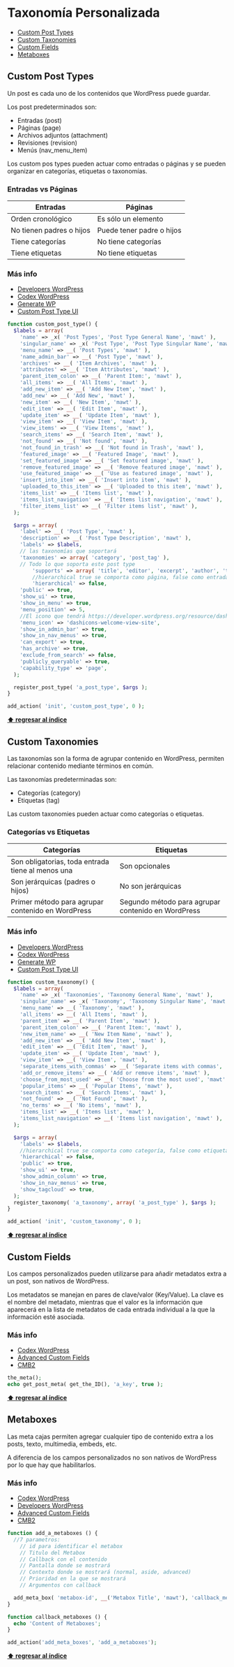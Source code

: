 # Taxonomía Personalizada

* [Custom Post Types](#custom-post-types)
* [Custom Taxonomies](#custom-taxonomies)
* [Custom Fields](#custom-fields)
* [Metaboxes](#metaboxes)

## Custom Post Types

Un post es cada uno de los contenidos que WordPress puede guardar.

Los post predeterminados son:

* Entradas (post)
* Páginas (page)
* Archivos adjuntos (attachment)
* Revisiones (revision)
* Menús (nav_menu_item)

Los custom pos types pueden actuar como entradas o páginas y se pueden organizar en categorías, etiquetas o taxonomías.

###  Entradas vs Páginas

Entradas | Páginas
-- | --
Orden cronológico | Es sólo un elemento
No tienen padres o hijos | Puede tener padre o hijos
Tiene categorías | No tiene categorías
Tiene etiquetas | No tiene etiquetas

### Más info

* [Developers WordPress](https://developer.wordpress.org/themes/basics/post-types/)
* [Codex WordPress](https://codex.wordpress.org/Post_Types)
* [Generate WP](https://generatewp.com/post-type/)
* [Custom Post Type UI](https://es.wordpress.org/plugins/custom-post-type-ui/)

```php
function custom_post_type() {
  $labels = array(
    'name' => _x( 'Post Types', 'Post Type General Name', 'mawt' ),
    'singular_name' => _x( 'Post Type', 'Post Type Singular Name', 'mawt' ),
    'menu_name' => __( 'Post Types', 'mawt' ),
    'name_admin_bar' => __( 'Post Type', 'mawt' ),
    'archives' => __( 'Item Archives', 'mawt' ),
    'attributes' => __( 'Item Attributes', 'mawt' ),
    'parent_item_colon' => __( 'Parent Item:', 'mawt' ),
    'all_items' => __( 'All Items', 'mawt' ),
    'add_new_item' => __( 'Add New Item', 'mawt' ),
    'add_new' => __( 'Add New', 'mawt' ),
    'new_item' => __( 'New Item', 'mawt' ),
    'edit_item' => __( 'Edit Item', 'mawt' ),
    'update_item' => __( 'Update Item', 'mawt' ),
    'view_item' => __( 'View Item', 'mawt' ),
    'view_items' => __( 'View Items', 'mawt' ),
    'search_items' => __( 'Search Item', 'mawt' ),
    'not_found' => __( 'Not found', 'mawt' ),
    'not_found_in_trash' => __( 'Not found in Trash', 'mawt' ),
    'featured_image' => __( 'Featured Image', 'mawt' ),
    'set_featured_image' => __( 'Set featured image', 'mawt' ),
    'remove_featured_image' => __( 'Remove featured image', 'mawt' ),
    'use_featured_image' => __( 'Use as featured image', 'mawt' ),
    'insert_into_item' => __( 'Insert into item', 'mawt' ),
    'uploaded_to_this_item' => __( 'Uploaded to this item', 'mawt' ),
    'items_list' => __( 'Items list', 'mawt' ),
    'items_list_navigation' => __( 'Items list navigation', 'mawt' ),
    'filter_items_list' => __( 'Filter items list', 'mawt' ),
  );

  $args = array(
    'label' => __( 'Post Type', 'mawt' ),
    'description' => __( 'Post Type Description', 'mawt' ),
    'labels' => $labels,
    // las taxonomías que soportará
    'taxonomies' => array( 'category', 'post_tag' ),
    // Todo lo que soporta este post type
		'supports' => array( 'title', 'editor', 'excerpt', 'author', 'thumbnail', 'comments', 'revisions', 'custom-fields' ),
		//hierarchical true se comporta como página, false como entrada
		'hierarchical' => false,
    'public' => true,
    'show_ui' => true,
    'show_in_menu' => true,
    'menu_position' => 5,
    //El icono que tendrá https://developer.wordpress.org/resource/dashicons
    'menu_icon' => 'dashicons-welcome-view-site',
    'show_in_admin_bar' => true,
    'show_in_nav_menus' => true,
    'can_export' => true,
    'has_archive' => true,
    'exclude_from_search' => false,
    'publicly_queryable' => true,
    'capability_type' => 'page',
  );

  register_post_type( 'a_post_type', $args );
}

add_action( 'init', 'custom_post_type', 0 );
```

**[⬆ regresar al índice](#taxonomía-personalizada)**

## Custom Taxonomies

Las taxonomías son la forma de agrupar contenido en WordPress, permiten relacionar contenido mediante términos en común.

Las taxonomías predeterminadas son:

* Categorías (category)
* Etiquetas (tag)

Las custom taxonomies pueden actuar como categorías o etiquetas.

###  Categorías vs Etiquetas

Categorías | Etiquetas
-- | --
Son obligatorias, toda entrada tiene al menos una | Son opcionales
Son jerárquicas (padres o hijos) | No son jerárquicas
Primer método para agrupar contenido en WordPress | Segundo método para agrupar contenido en WordPress

### Más info

* [Developers WordPress](https://developer.wordpress.org/themes/basics/categories-tags-custom-taxonomies/)
* [Codex WordPress](https://codex.wordpress.org/Taxonomies)
* [Generate WP](https://generatewp.com/taxonomy/)
* [Custom Post Type UI](https://es.wordpress.org/plugins/custom-post-type-ui/)

```php
function custom_taxonomy() {
  $labels = array(
    'name' => _x( 'Taxonomies', 'Taxonomy General Name', 'mawt' ),
    'singular_name' => _x( 'Taxonomy', 'Taxonomy Singular Name', 'mawt' ),
    'menu_name' => __( 'Taxonomy', 'mawt' ),
    'all_items' => __( 'All Items', 'mawt' ),
    'parent_item' => __( 'Parent Item', 'mawt' ),
    'parent_item_colon' => __( 'Parent Item:', 'mawt' ),
    'new_item_name' => __( 'New Item Name', 'mawt' ),
    'add_new_item' => __( 'Add New Item', 'mawt' ),
    'edit_item' => __( 'Edit Item', 'mawt' ),
    'update_item' => __( 'Update Item', 'mawt' ),
    'view_item' => __( 'View Item', 'mawt' ),
    'separate_items_with_commas' => __( 'Separate items with commas', 'mawt' ),
    'add_or_remove_items' => __( 'Add or remove items', 'mawt' ),
    'choose_from_most_used' => __( 'Choose from the most used', 'mawt' ),
    'popular_items' => __( 'Popular Items', 'mawt' ),
    'search_items' => __( 'Search Items', 'mawt' ),
    'not_found' => __( 'Not Found', 'mawt' ),
    'no_terms' => __( 'No items', 'mawt' ),
    'items_list' => __( 'Items list', 'mawt' ),
    'items_list_navigation' => __( 'Items list navigation', 'mawt' ),
  );

  $args = array(
    'labels' => $labels,
    //hierarchical true se comporta como categoría, false como etiqueta
    'hierarchical' => false,
    'public' => true,
    'show_ui' => true,
    'show_admin_column' => true,
    'show_in_nav_menus' => true,
    'show_tagcloud' => true,
  );
  register_taxonomy( 'a_taxonomy', array( 'a_post_type' ), $args );
}

add_action( 'init', 'custom_taxonomy', 0 );
```

**[⬆ regresar al índice](#taxonomía-personalizada)**

## Custom Fields

Los campos personalizados pueden utilizarse para añadir metadatos extra a un post, son nativos de WordPress.

Los metadatos se manejan en pares de clave/valor (Key/Value). La clave es el nombre del metadato, mientras que el valor es la información que aparecerá en la lista de metadatos de cada entrada individual a la que la información esté asociada.

### Más info

* [Codex WordPress](https://codex.wordpress.org/es:Using_Custom_Fields)
* [Advanced Custom Fields](https://wordpress.org/plugins/advanced-custom-fields/)
* [CMB2](https://wordpress.org/plugins/cmb2/)

```php
the_meta();
echo get_post_meta( get_the_ID(), 'a_key', true );
```

**[⬆ regresar al índice](#taxonomía-personalizada)**

## Metaboxes

Las meta cajas permiten agregar cualquier tipo de contenido extra a los posts, texto, multimedia, embeds, etc.

A diferencia de los campos personalizados no son nativos de WordPress por lo que hay que habilitarlos.

### Más info

* [Codex WordPress](https://codex.wordpress.org/Function_Reference/do_meta_boxes)
* [Developers WordPress](https://developer.wordpress.org/reference/functions/add_meta_box/)
* [Advanced Custom Fields](https://wordpress.org/plugins/advanced-custom-fields/)
* [CMB2](https://wordpress.org/plugins/cmb2/)

```php
function add_a_metaboxes () {
  //7 parametros:
    // id para identificar el metabox
    // Titulo del Metabox
    // Callback con el contenido
    // Pantalla donde se mostrará
    // Contexto donde se mostrará (normal, aside, advanced)
    // Prioridad en la que se mostrará
    // Argumentos con callback

  add_meta_box( 'metabox-id', __('Metabox Title', 'mawt'), 'callback_metaboxes', 'post', 'normal', 'high', null );
}

function callback_metaboxes () {
  echo 'Content of Metaboxes';
}

add_action('add_meta_boxes', 'add_a_metaboxes');
```

**[⬆ regresar al índice](#taxonomía-personalizada)**
